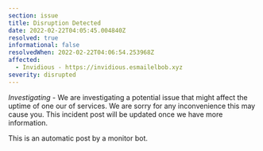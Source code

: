 ```yaml
---
section: issue
title: Disruption Detected
date: 2022-02-22T04:05:45.004840Z
resolved: true
informational: false
resolvedWhen: 2022-02-22T04:06:54.253968Z
affected:
  - Invidious - https://invidious.esmailelbob.xyz
severity: disrupted
---
```

*Investigating* - We are investigating a potential issue that might affect the uptime of one our of services. We are sorry for any inconvenience this may cause you. This incident post will be updated once we have more information.

This is an automatic post by a monitor bot.
        